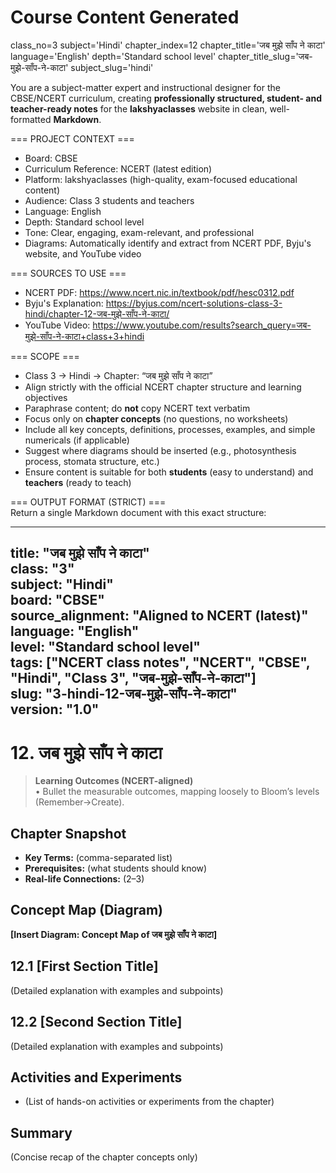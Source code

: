 # Course Content Generated

class_no=3
subject='Hindi'
chapter_index=12
chapter_title='जब मुझे साँप ने काटा'
language='English'
depth='Standard school level'
chapter_title_slug='जब-मुझे-साँप-ने-काटा'
subject_slug='hindi'

You are a subject-matter expert and instructional designer for the CBSE/NCERT curriculum, creating **professionally structured, student- and teacher-ready notes** for the **lakshyaclasses** website in clean, well-formatted **Markdown**.

=== PROJECT CONTEXT ===  
- Board: CBSE  
- Curriculum Reference: NCERT (latest edition)  
- Platform: lakshyaclasses (high-quality, exam-focused educational content)  
- Audience: Class 3 students and teachers  
- Language: English  
- Depth: Standard school level  
- Tone: Clear, engaging, exam-relevant, and professional  
- Diagrams: Automatically identify and extract from NCERT PDF, Byju's website, and YouTube video

=== SOURCES TO USE ===  
- NCERT PDF: https://www.ncert.nic.in/textbook/pdf/hesc0312.pdf  
- Byju's Explanation: https://byjus.com/ncert-solutions-class-3-hindi/chapter-12-जब-मुझे-साँप-ने-काटा/  
- YouTube Video: https://www.youtube.com/results?search_query=जब-मुझे-साँप-ने-काटा+class+3+hindi

=== SCOPE ===  
- Class 3 → Hindi → Chapter: “जब मुझे साँप ने काटा”  
- Align strictly with the official NCERT chapter structure and learning objectives  
- Paraphrase content; do **not** copy NCERT text verbatim  
- Focus only on **chapter concepts** (no questions, no worksheets)  
- Include all key concepts, definitions, processes, examples, and simple numericals (if applicable)  
- Suggest where diagrams should be inserted (e.g., photosynthesis process, stomata structure, etc.)  
- Ensure content is suitable for both **students** (easy to understand) and **teachers** (ready to teach)

=== OUTPUT FORMAT (STRICT) ===  
Return a single Markdown document with this exact structure:

---
title: "जब मुझे साँप ने काटा"  
class: "3"  
subject: "Hindi"  
board: "CBSE"  
source_alignment: "Aligned to NCERT (latest)"  
language: "English"  
level: "Standard school level"  
tags: ["NCERT class notes", "NCERT", "CBSE", "Hindi", "Class 3", "जब-मुझे-साँप-ने-काटा"]  
slug: "3-hindi-12-जब-मुझे-साँप-ने-काटा"  
version: "1.0"  
---

# 12. जब मुझे साँप ने काटा

> **Learning Outcomes (NCERT-aligned)**  
> • Bullet the measurable outcomes, mapping loosely to Bloom’s levels (Remember→Create).

## Chapter Snapshot  
- **Key Terms:** (comma-separated list)  
- **Prerequisites:** (what students should know)  
- **Real-life Connections:** (2–3)

## Concept Map (Diagram)  
<!-- Diagram will be extracted from sources. Placeholder below. -->  
**[Insert Diagram: Concept Map of जब मुझे साँप ने काटा]**

## 12.1 [First Section Title]  
(Detailed explanation with examples and subpoints)

## 12.2 [Second Section Title]  
(Detailed explanation with examples and subpoints)

## Activities and Experiments  
- (List of hands-on activities or experiments from the chapter)

## Summary  
(Concise recap of the chapter concepts only)


<!-- End of Course Content -->